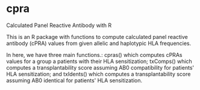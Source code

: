 cpra
=============================================================================

Calculated Panel Reactive Antibody with R

This is an R package with functions to compute calculated panel reactive antibody (cPRA) values from given allelic and haplotypic HLA frequencies.

In here, we have three main functions.: cpras() which computes cPRAs values for a group a patients with their HLA sensitization; txComps() which computes a transplantability score assuming AB0 compatibility for patients' HLA sensitization; and txIdents() which computes a transplantability score assuming AB0 identical for patients' HLA sensitization.